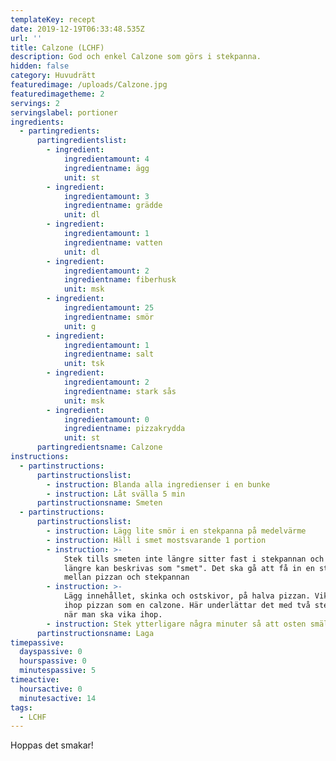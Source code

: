 ```yaml
---
templateKey: recept
date: 2019-12-19T06:33:48.535Z
url: ''
title: Calzone (LCHF)
description: God och enkel Calzone som görs i stekpanna.
hidden: false
category: Huvudrätt
featuredimage: /uploads/Calzone.jpg
featuredimagetheme: 2
servings: 2
servingslabel: portioner
ingredients:
  - partingredients:
      partingredientslist:
        - ingredient:
            ingredientamount: 4
            ingredientname: ägg
            unit: st
        - ingredient:
            ingredientamount: 3
            ingredientname: grädde
            unit: dl
        - ingredient:
            ingredientamount: 1
            ingredientname: vatten
            unit: dl
        - ingredient:
            ingredientamount: 2
            ingredientname: fiberhusk
            unit: msk
        - ingredient:
            ingredientamount: 25
            ingredientname: smör
            unit: g
        - ingredient:
            ingredientamount: 1
            ingredientname: salt
            unit: tsk
        - ingredient:
            ingredientamount: 2
            ingredientname: stark sås
            unit: msk
        - ingredient:
            ingredientamount: 0
            ingredientname: pizzakrydda
            unit: st
      partingredientsname: Calzone
instructions:
  - partinstructions:
      partinstructionslist:
        - instruction: Blanda alla ingredienser i en bunke
        - instruction: Låt svälla 5 min
      partinstructionsname: Smeten
  - partinstructions:
      partinstructionslist:
        - instruction: Lägg lite smör i en stekpanna på medelvärme
        - instruction: Häll i smet mostsvarande 1 portion
        - instruction: >-
            Stek tills smeten inte längre sitter fast i stekpannan och inte
            längre kan beskrivas som "smet". Det ska gå att få in en stekspade
            mellan pizzan och stekpannan
        - instruction: >-
            Lägg innehållet, skinka och ostskivor, på halva pizzan. Vik därefter
            ihop pizzan som en calzone. Här underlättar det med två stekspadar
            när man ska vika ihop.
        - instruction: Stek ytterligare några minuter så att osten smälter
      partinstructionsname: Laga
timepassive:
  dayspassive: 0
  hourspassive: 0
  minutespassive: 5
timeactive:
  hoursactive: 0
  minutesactive: 14
tags:
  - LCHF
---
```


Hoppas det smakar!

